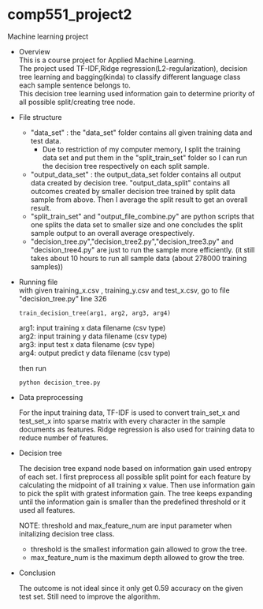 # comp551_project2
Machine learning project
  
 - Overview  
This is a course project for Applied Machine Learning.  
The project used TF-IDF,Ridge regression(L2-regularization), decision tree learning and bagging(kinda) to classify different language class each sample sentence belongs to.  
This decision tree learning used information gain to determine priority of all possible split/creating tree node.

- File structure  
  - "data_set" : the "data_set" folder contains all given training data and test data. 
    - Due to restriction of my computer memory, I split the training data set and put them in the "split_train_set" folder so I can run the decision tree respectively on each split sample.
  - "output_data_set" : the output_data_set folder contains all output data created by decision tree. "output_data_split" contains all outcomes created by smaller decision tree trained by split data sample from above. Then I average the split result to get an overall result.
  - "split_train_set" and "output_file_combine.py" are python scripts that one splits the data set to smaller size and one concludes the split sample output to an overall average orespectively.
  - "decision_tree.py","decision_tree2.py","decision_tree3.py" and "decision_tree4.py" are just to run the sample more efficiently. (it still takes about 10 hours to run all sample data (about 278000 training samples))

- Running file  
   with given training_x.csv , training_y.csv and test_x.csv, go to file "decision_tree.py" line 326   
   ```
   train_decision_tree(arg1, arg2, arg3, arg4)  
   ```
   arg1: input training x data filename (csv type)  
   arg2: input training y data  filename (csv type)  
   arg3: input test x data  filename (csv type)  
   arg4: output predict y data filename (csv type)  
 
   then run   
   ```
   python decision_tree.py  
   ```  
 

- Data preprocessing

  For the input training data, TF-IDF is used to convert train_set_x and test_set_x into sparse matrix with every character in the sample documents as features. Ridge regression is also used for training data to reduce number of features.

- Decision tree 

  The decision tree expand node based on information gain used entropy of each set. I first preprocess all possible split point for each feature by calculating the midpoint of all training x value. Then use information gain to pick the split with gratest information gain. The tree keeps expanding until the information gain is smaller than the predefined threshold or it used all features.  
  
  NOTE: threshold and max_feature_num are input parameter when initalizing decision tree class.
    - threshold is the smallest information gain allowed to grow the tree.   
    - max_feature_num is the maximum depth allowed to grow the tree.
  
- Conclusion

   The outcome is not ideal since it only get 0.59 accuracy on the given test set. 
 Still need to improve the algorithm.

